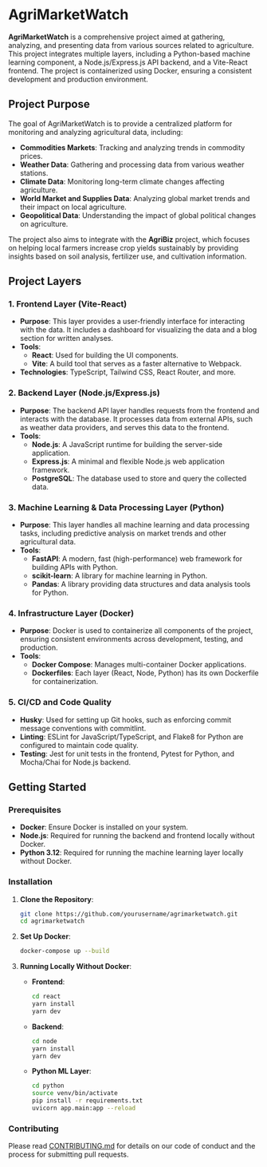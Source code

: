 # AgriMarketWatch

**AgriMarketWatch** is a comprehensive project aimed at gathering, analyzing, and presenting data from various sources related to agriculture. This project integrates multiple layers, including a Python-based machine learning component, a Node.js/Express.js API backend, and a Vite-React frontend. The project is containerized using Docker, ensuring a consistent development and production environment.

## Project Purpose

The goal of AgriMarketWatch is to provide a centralized platform for monitoring and analyzing agricultural data, including:

- **Commodities Markets**: Tracking and analyzing trends in commodity prices.
- **Weather Data**: Gathering and processing data from various weather stations.
- **Climate Data**: Monitoring long-term climate changes affecting agriculture.
- **World Market and Supplies Data**: Analyzing global market trends and their impact on local agriculture.
- **Geopolitical Data**: Understanding the impact of global political changes on agriculture.

The project also aims to integrate with the **AgriBiz** project, which focuses on helping local farmers increase crop yields sustainably by providing insights based on soil analysis, fertilizer use, and cultivation information.

## Project Layers

### 1. **Frontend Layer (Vite-React)**

- **Purpose**: This layer provides a user-friendly interface for interacting with the data. It includes a dashboard for visualizing the data and a blog section for written analyses.
- **Tools**:
  - **React**: Used for building the UI components.
  - **Vite**: A build tool that serves as a faster alternative to Webpack.
- **Technologies**: TypeScript, Tailwind CSS, React Router, and more.

### 2. **Backend Layer (Node.js/Express.js)**

- **Purpose**: The backend API layer handles requests from the frontend and interacts with the database. It processes data from external APIs, such as weather data providers, and serves this data to the frontend.
- **Tools**:
  - **Node.js**: A JavaScript runtime for building the server-side application.
  - **Express.js**: A minimal and flexible Node.js web application framework.
  - **PostgreSQL**: The database used to store and query the collected data.

### 3. **Machine Learning & Data Processing Layer (Python)**

- **Purpose**: This layer handles all machine learning and data processing tasks, including predictive analysis on market trends and other agricultural data.
- **Tools**:
  - **FastAPI**: A modern, fast (high-performance) web framework for building APIs with Python.
  - **scikit-learn**: A library for machine learning in Python.
  - **Pandas**: A library providing data structures and data analysis tools for Python.

### 4. **Infrastructure Layer (Docker)**

- **Purpose**: Docker is used to containerize all components of the project, ensuring consistent environments across development, testing, and production.
- **Tools**:
  - **Docker Compose**: Manages multi-container Docker applications.
  - **Dockerfiles**: Each layer (React, Node, Python) has its own Dockerfile for containerization.

### 5. **CI/CD and Code Quality**

- **Husky**: Used for setting up Git hooks, such as enforcing commit message conventions with commitlint.
- **Linting**: ESLint for JavaScript/TypeScript, and Flake8 for Python are configured to maintain code quality.
- **Testing**: Jest for unit tests in the frontend, Pytest for Python, and Mocha/Chai for Node.js backend.

## Getting Started

### Prerequisites

- **Docker**: Ensure Docker is installed on your system.
- **Node.js**: Required for running the backend and frontend locally without Docker.
- **Python 3.12**: Required for running the machine learning layer locally without Docker.

### Installation

1. **Clone the Repository**:

   ```bash
   git clone https://github.com/yourusername/agrimarketwatch.git
   cd agrimarketwatch
   ```

2. **Set Up Docker**:

   ```bash
   docker-compose up --build
   ```

3. **Running Locally Without Docker**:
   - **Frontend**:

     ```bash
     cd react
     yarn install
     yarn dev
     ```

   - **Backend**:

     ```bash
     cd node
     yarn install
     yarn dev
     ```

   - **Python ML Layer**:

     ```bash
     cd python
     source venv/bin/activate
     pip install -r requirements.txt
     uvicorn app.main:app --reload
     ```

### Contributing

Please read [CONTRIBUTING.md](CONTRIBUTING.md) for details on our code of conduct and the process for submitting pull requests.
